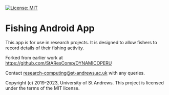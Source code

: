 [![License: MIT](https://img.shields.io/badge/License-MIT-yellow.svg)](https://opensource.org/licenses/MIT)

# Fishing Android App

This app is for use in research projects. It is designed to allow fishers to
record details of their fishing activity.

Forked from earlier work at https://github.com/StAResComp/DYNAMICOPERU

Contact research-computing@st-andrews.ac.uk with any queries.

Copyright (c) 2019-2023, University of St Andrews.
This project is licensed under the terms of the MIT license.
